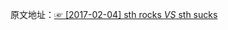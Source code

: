 原文地址：[☞ [2017-02-04] sth rocks _VS_ sth sucks ](http://mp.weixin.qq.com/s/rfh48ZQajpmpOkgeK_2-Cg)  
